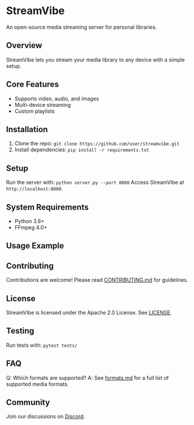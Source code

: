 # StreamVibe
An open-source media streaming server for personal libraries.
## Overview
StreamVibe lets you stream your media library to any device with a simple setup.
## Core Features
- Supports video, audio, and images
- Multi-device streaming
- Custom playlists
## Installation
1. Clone the repo: `git clone https://github.com/user/streamvibe.git`
2. Install dependencies: `pip install -r requirements.txt`
## Setup
Run the server with: `python server.py --port 8080`
Access StreamVibe at `http://localhost:8080`.
## System Requirements
- Python 3.8+
- FFmpeg 4.0+
## Usage Example

## Contributing
Contributions are welcome! Please read [CONTRIBUTING.md](CONTRIBUTING.md) for guidelines.
## License
StreamVibe is licensed under the Apache 2.0 License. See [LICENSE](LICENSE).
## Testing
Run tests with: `pytest tests/`
## FAQ
Q: Which formats are supported?
A: See [formats.md](docs/formats.md) for a full list of supported media formats.
## Community
Join our discussions on [Discord](https://discord.gg/streamvibe).
